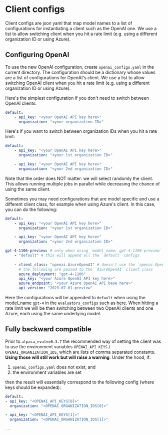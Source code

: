 # Client configs

Client configs are json yaml that map model names to a list of configurations for instantiating a client such as the OpenAI one. 
We use a list to allow switching client when you hit a rate limit (e.g. using a different organization ID or using Azure). 

## Configuring OpenAI

To use the new OpenAI configuration, create `openai_configs.yaml` in the current directory. The configuration should be a dictionary whose values are a list of configurations for OpenAI's client. We use a list to allow switching OpenAI client when you hit a rate limit (e.g. using a different organization ID or using Azure).

Here's the simplest configuration if you don't need to switch between OpenAI clients:

```yaml
default:
    - api_key: "<your OpenAI API key here>"
      organization: "<your organization ID>"
```


Here's if you want to switch between organization IDs when you hit a rate limit:

```yaml
default:
    - api_key: "<your OpenAI API key here>"
      organization: "<your 1st organization ID>"

    - api_key: "<your OpenAI API key here>"
      organization: "<your 2nd organization ID>"
```

Note that the order does NOT matter: we will select randomly the client. This allows running multiple jobs in parallel while decreasing the chance of using the same client.  

Sometimes you may need configurations that are model specific and use a different client class, for example when using Azure's client. In this case, you can do the following:


```yaml
default:
    - api_key: "<your OpenAI API key here>"
      organization: "<your 1st organization ID>"

    - api_key: "<your OpenAI API key here>"
      organization: "<your 2nd organization ID>"

gpt-4-1106-preview: # only when using `model_name: gpt-4-1106-preview`
    - "default" # this will append all the `default` configs
    
    - client_class: "openai.AzureOpenAI" # doesn't use the `openai.OpenAI` client class
      # the following are passed to the `AzureOpenAI` client class
      azure_deployment: "gpt-4-1106"
      api_key: "<your Azure OpenAI API key here>"
      azure_endpoint: "<your Azure OpenAI API base here>"
      api_version: "2023-07-01-preview"
```


Here the configurations will be appended to `default` when using the model_name `gpt-4` in the `evaluators_configs` such as [here](https://github.com/tatsu-lab/alpaca_eval/blob/main/src/alpaca_eval/evaluators_configs/alpaca_eval_gpt4/configs.yaml#L6). When hitting a rate limit we will be then switching between two OpenAI clients and one Azure, each using the same underlying model.

## Fully backward compatible

Prior to `alpaca_eval==0.3.7` the recommended way of setting the client was to use the environment variables `OPENAI_API_KEYS` / `OPENAI_ORGANIZATION_IDS`, which are lists of comma separated constants. **Using those will still work but will raise a warning**. Under the hood, if:
1. `openai_configs.yaml` does not exist, and
2. the environment variables are set

then the result will essentially correspond to the following config (where keys should be expanded):

```yaml
default:
- api_key: "<OPENAI_API_KEYS[0]>"
  organization: "<OPENAI_ORGANIZATION_IDS[0]>"

- api_key: "<OPENAI_API_KEYS[1]>"
  organization: "<OPENAI_ORGANIZATION_IDS[1]>"

...
```
